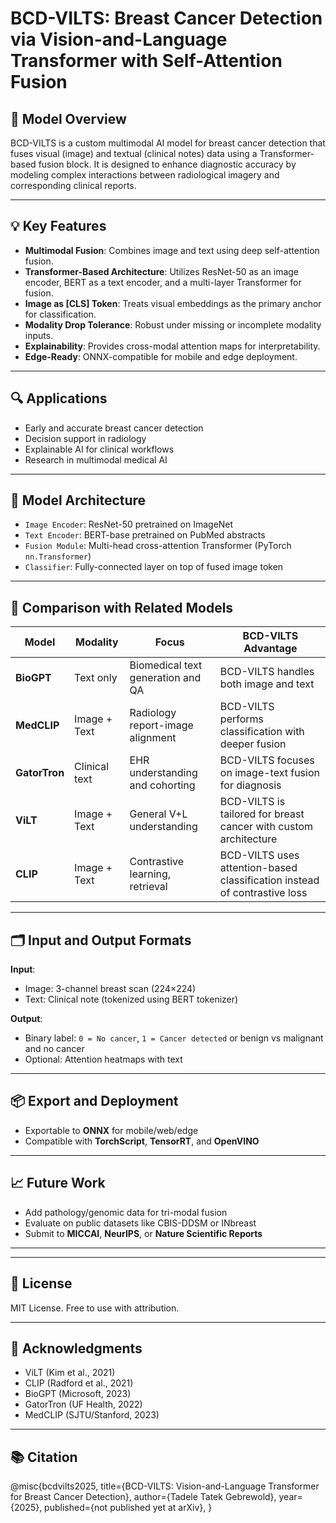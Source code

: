 # BCD-VILTS: Breast Cancer Detection via Vision-and-Language Transformer with Self-Attention Fusion

## 🧠 Model Overview
BCD-VILTS is a custom multimodal AI model for breast cancer detection that fuses visual (image) and textual (clinical notes) data using a Transformer-based fusion block. It is designed to enhance diagnostic accuracy by modeling complex interactions between radiological imagery and corresponding clinical reports.

---

## 💡 Key Features

- **Multimodal Fusion**: Combines image and text using deep self-attention fusion.
- **Transformer-Based Architecture**: Utilizes ResNet-50 as an image encoder, BERT as a text encoder, and a multi-layer Transformer for fusion.
- **Image as [CLS] Token**: Treats visual embeddings as the primary anchor for classification.
- **Modality Drop Tolerance**: Robust under missing or incomplete modality inputs.
- **Explainability**: Provides cross-modal attention maps for interpretability.
- **Edge-Ready**: ONNX-compatible for mobile and edge deployment.

---

## 🔍 Applications

- Early and accurate breast cancer detection
- Decision support in radiology
- Explainable AI for clinical workflows
- Research in multimodal medical AI

---

## 🧪 Model Architecture

- `Image Encoder`: ResNet-50 pretrained on ImageNet
- `Text Encoder`: BERT-base pretrained on PubMed abstracts
- `Fusion Module`: Multi-head cross-attention Transformer (PyTorch `nn.Transformer`)
- `Classifier`: Fully-connected layer on top of fused image token


---

## 🔬 Comparison with Related Models

| Model       | Modality        | Focus                           | BCD-VILTS Advantage                  |
|-------------|------------------|----------------------------------|--------------------------------------|
| **BioGPT**  | Text only        | Biomedical text generation and QA | BCD-VILTS handles both image and text |
| **MedCLIP** | Image + Text     | Radiology report-image alignment | BCD-VILTS performs classification with deeper fusion |
| **GatorTron**| Clinical text    | EHR understanding and cohorting  | BCD-VILTS focuses on image-text fusion for diagnosis |
| **ViLT**     | Image + Text    | General V+L understanding         | BCD-VILTS is tailored for breast cancer with custom architecture |
| **CLIP**     | Image + Text    | Contrastive learning, retrieval  | BCD-VILTS uses attention-based classification instead of contrastive loss |

---

## 🗂️ Input and Output Formats

**Input**:
- Image: 3-channel breast scan (224×224)
- Text: Clinical note (tokenized using BERT tokenizer)

**Output**:
- Binary label: `0 = No cancer`, `1 = Cancer detected` or benign vs malignant and no cancer
- Optional: Attention heatmaps
with text
---

## 📦 Export and Deployment

- Exportable to **ONNX** for mobile/web/edge
- Compatible with **TorchScript**, **TensorRT**, and **OpenVINO**

---

## 📈 Future Work

- Add pathology/genomic data for tri-modal fusion
- Evaluate on public datasets like CBIS-DDSM or INbreast
- Submit to **MICCAI**, **NeurIPS**, or **Nature Scientific Reports**

---

---

## 🔐 License

MIT License. Free to use with attribution.

---

## 🧾 Acknowledgments

- ViLT (Kim et al., 2021)
- CLIP (Radford et al., 2021)
- BioGPT (Microsoft, 2023)
- GatorTron (UF Health, 2022)
- MedCLIP (SJTU/Stanford, 2023)

---


## 📚 Citation

@misc{bcdvilts2025, title={BCD-VILTS: Vision-and-Language Transformer for Breast Cancer Detection}, author={Tadele Tatek Gebrewold}, year={2025}, published={not published yet at arXiv}, }

